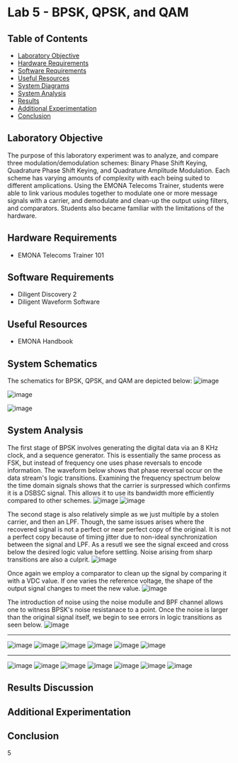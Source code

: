 # Lab 5 - BPSK, QPSK, and QAM

## Table of Contents
- [Laboratory Objective](#laboratory-objective)
- [Hardware Requirements](#hardware-requirements)
- [Software Requirements](#software-requirements)
- [Useful Resources](#useful-resources)
- [System Diagrams](#system-diagrams)
- [System Analysis](#system-analysis)
- [Results](#results)
- [Additional Experimentation](#additional-experimentation)
- [Conclusion](#conclusion)

## Laboratory Objective
The purpose of this laboratory experiment was to analyze, and compare three modulation/demodulation schemes: Binary Phase Shift Keying, Quadrature Phase Shift Keying, and Quadrature Amplitude Modulation. Each scheme has varying amounts of complexity with each being suited to different amplications. Using the EMONA Telecoms Trainer, students were able to link various modules together to modulate one or more message signals with a carrier, and demodulate and clean-up the output using filters, and comparators. Students also became familiar with the limitations of the hardware. 

## Hardware Requirements
- EMONA Telecoms Trainer 101

## Software Requirements
- Diligent Discovery 2
- Diligent Waveform Software

## Useful Resources
- EMONA Handbook

## System Schematics
The schematics for BPSK, QPSK, and QAM are depicted below:
![image](https://github.com/leoki6/Digital-Communications/blob/main/L5_BPSK_QPSK_QAM/System_Diagrams/BPSK_Diagram.png)


![image](https://github.com/leoki6/Digital-Communications/blob/main/L5_BPSK_QPSK_QAM/System_Diagrams/QPSK_Diagram.png)


![image](https://github.com/leoki6/Digital-Communications/blob/main/L5_BPSK_QPSK_QAM/System_Diagrams/QAM_Diagram.png)

## System Analysis
The first stage of BPSK involves generating the digital data via an 8 KHz clock, and a sequence generator. This is essentially the same process as FSK, but instead of frequency one uses phase reversals to encode information. The waveform below shows that phase reversal occur on the data stream's logic transitions. Examining the frequency spectrum below the time domain signals shows that the carrier is surpressed which confirms it is a DSBSC signal. This allows it to use its bandwidth more efficiently compared to other schemes.
![image](https://github.com/leoki6/Digital-Communications/blob/main/L5_BPSK_QPSK_QAM/Figures/A1_BPSK_Rev.png)
![image](https://github.com/leoki6/Digital-Communications/blob/main/L5_BPSK_QPSK_QAM/Figures/A2_Q2.png)

The second stage is also relatively simple as we just multiple by a stolen carrier, and then an LPF. Though, the same issues arises where the recovered signal is not a perfect or near perfect copy of the original. It is not a perfect copy because of timing jitter due to non-ideal synchronization between the signal and LPF. As a resutl we see the signal exceed and cross below the desired logic value before settling. Noise arising from sharp transitions are also a culprit.
![image](https://github.com/leoki6/Digital-Communications/blob/main/L5_BPSK_QPSK_QAM/Figures/A3_Ripple_Out.png)

Once again we employ a comparator to clean up the signal by comparing it with a VDC value. If one varies the reference voltage, the shape of the output signal changes to meet the new value.
![image](https://github.com/leoki6/Digital-Communications/blob/main/L5_BPSK_QPSK_QAM/Figures/A4_Comparator.png)

The introduction of noise using the noise modulle and BPF channel allows one to witness BPSK's noise resistanace to a point. Once the noise is larger than the original signal itself, we begin to see errors in logic transitions as seen below.
![image](https://github.com/leoki6/Digital-Communications/blob/main/L5_BPSK_QPSK_QAM/Figures/A5_Noise_0dB.png)

______________________________________________________________________________________________________________________________________________________________________________

![image](https://github.com/leoki6/Digital-Communications/blob/main/L5_BPSK_QPSK_QAM/Figures/B1_QPSK_Even_Odd.png)
![image](https://github.com/leoki6/Digital-Communications/blob/main/L5_BPSK_QPSK_QAM/Figures/B2_Init_Output.png)
![image](https://github.com/leoki6/Digital-Communications/blob/main/L5_BPSK_QPSK_QAM/Figures/B3_Close_X1.png)
![image](https://github.com/leoki6/Digital-Communications/blob/main/L5_BPSK_QPSK_QAM/Figures/B4_Close_Y1.png)
![image](https://github.com/leoki6/Digital-Communications/blob/main/L5_BPSK_QPSK_QAM/Figures/B5_Comp_X1.png)
![image](https://github.com/leoki6/Digital-Communications/blob/main/L5_BPSK_QPSK_QAM/Figures/B6_Comp_X2.png)

______________________________________________________________________________________________________________________________________________________________________________

![image](https://github.com/leoki6/Digital-Communications/blob/main/L5_BPSK_QPSK_QAM/Figures/C1_QAM_QCH.png)
![image](https://github.com/leoki6/Digital-Communications/blob/main/L5_BPSK_QPSK_QAM/Figures/C2_QAM_ICH.png)
![image](https://github.com/leoki6/Digital-Communications/blob/main/L5_BPSK_QPSK_QAM/Figures/C3_IQ_Sum.png)
![image](https://github.com/leoki6/Digital-Communications/blob/main/L5_BPSK_QPSK_QAM/Figures/C4_Recov_Inc.png)
![image](https://github.com/leoki6/Digital-Communications/blob/main/L5_BPSK_QPSK_QAM/Figures/C5_M1_Recov.png)
![image](https://github.com/leoki6/Digital-Communications/blob/main/L5_BPSK_QPSK_QAM/Figures/C7_M1_NO_Full_RJ.png)
![image](https://github.com/leoki6/Digital-Communications/blob/main/L5_BPSK_QPSK_QAM/Figures/C6_M2_NO_Full_RJ.png)
## Results Discussion


## Additional Experimentation


## Conclusion



5
